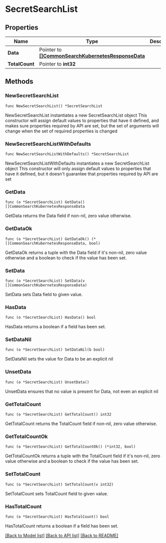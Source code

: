 # SecretSearchList

## Properties

Name | Type | Description | Notes
------------ | ------------- | ------------- | -------------
**Data** | Pointer to [**[]CommonSearchKubernetesResponseData**](CommonSearchKubernetesResponseData.md) |  | [optional] 
**TotalCount** | Pointer to **int32** |  | [optional] 

## Methods

### NewSecretSearchList

`func NewSecretSearchList() *SecretSearchList`

NewSecretSearchList instantiates a new SecretSearchList object
This constructor will assign default values to properties that have it defined,
and makes sure properties required by API are set, but the set of arguments
will change when the set of required properties is changed

### NewSecretSearchListWithDefaults

`func NewSecretSearchListWithDefaults() *SecretSearchList`

NewSecretSearchListWithDefaults instantiates a new SecretSearchList object
This constructor will only assign default values to properties that have it defined,
but it doesn't guarantee that properties required by API are set

### GetData

`func (o *SecretSearchList) GetData() []CommonSearchKubernetesResponseData`

GetData returns the Data field if non-nil, zero value otherwise.

### GetDataOk

`func (o *SecretSearchList) GetDataOk() (*[]CommonSearchKubernetesResponseData, bool)`

GetDataOk returns a tuple with the Data field if it's non-nil, zero value otherwise
and a boolean to check if the value has been set.

### SetData

`func (o *SecretSearchList) SetData(v []CommonSearchKubernetesResponseData)`

SetData sets Data field to given value.

### HasData

`func (o *SecretSearchList) HasData() bool`

HasData returns a boolean if a field has been set.

### SetDataNil

`func (o *SecretSearchList) SetDataNil(b bool)`

 SetDataNil sets the value for Data to be an explicit nil

### UnsetData
`func (o *SecretSearchList) UnsetData()`

UnsetData ensures that no value is present for Data, not even an explicit nil
### GetTotalCount

`func (o *SecretSearchList) GetTotalCount() int32`

GetTotalCount returns the TotalCount field if non-nil, zero value otherwise.

### GetTotalCountOk

`func (o *SecretSearchList) GetTotalCountOk() (*int32, bool)`

GetTotalCountOk returns a tuple with the TotalCount field if it's non-nil, zero value otherwise
and a boolean to check if the value has been set.

### SetTotalCount

`func (o *SecretSearchList) SetTotalCount(v int32)`

SetTotalCount sets TotalCount field to given value.

### HasTotalCount

`func (o *SecretSearchList) HasTotalCount() bool`

HasTotalCount returns a boolean if a field has been set.


[[Back to Model list]](../README.md#documentation-for-models) [[Back to API list]](../README.md#documentation-for-api-endpoints) [[Back to README]](../README.md)


